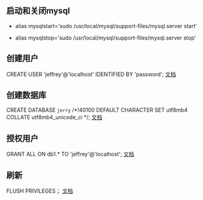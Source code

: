 ## 启动和关闭mysql

- alias mysqlstart='sudo /usr/local/mysql/support-files/mysql.server start'

- alias mysqlstop='sudo /usr/local/mysql/support-files/mysql.server stop'

## 创建用户
CREATE USER 'jeffrey'@'localhost' IDENTIFIED BY 'password';  [文档](https://dev.mysql.com/doc/refman/8.0/en/create-user.html)
## 创建数据库
CREATE DATABASE `jerry` /*!40100 DEFAULT CHARACTER SET utf8mb4 COLLATE utf8mb4_unicode_ci */; [文档](https://dev.mysql.com/doc/refman/8.0/en/create-database.html)
## 授权用户
GRANT ALL ON db1.* TO 'jeffrey'@'localhost'; [文档](https://dev.mysql.com/doc/refman/8.0/en/grant.html)
## 刷新
FLUSH PRIVILEGES； [文档](https://dev.mysql.com/doc/refman/8.0/en/flush.html)
